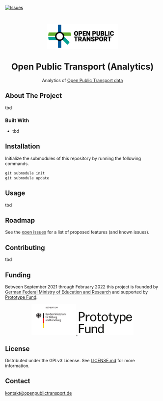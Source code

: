 [![Issues](https://img.shields.io/github/issues/open-public-transport/open-public-transport-analytics)](https://github.com/open-public-transport/open-public-transport-analytics/issues)

<br />
<p align="center">
  <a href="https://github.com/open-public-transport/open-public-transport-analytics">
    <img src="./logo_with_text.png" alt="Logo" height="80">
  </a>

  <h1 align="center">Open Public Transport (Analytics)</h1>

  <p align="center">
    Analytics of <a href="https://github.com/open-public-transport/open-public-transport-data" target="_blank">Open
     Public Transport data</a> 
  </p>
</p>

## About The Project

tbd

### Built With

* tbd

## Installation

Initialize the submodules of this repository by running the following commands.

```shell script
git submodule init
git submodule update
```

## Usage

tbd

## Roadmap

See the [open issues](https://github.com/open-public-transport/open-public-transport-analytics/issues) for a list of proposed features (and
 known issues).

## Contributing

tbd

## Funding

Between September 2021 through February 2022 this project is founded by [German Federal Ministry of Education and Research](https://www.bmbf.de/bmbf/en/home/home_node.html) and supported by [Prototype Fund](https://prototypefund.de/).

<p align="center">
  <a href="https://www.bmbf.de/bmbf/en/home/home_node.html">
    <img src="./logo-bmbf.svg" alt="Logo" height="100">
  </a>
  <a href="https://prototypefund.de/">
    <img src="./logo-ptf.svg" alt="Logo" height="80">
  </a>
</p>

## License

Distributed under the GPLv3 License. See [LICENSE.md](./LICENSE.md) for more information.

## Contact

kontakt@openpublictransport.de
